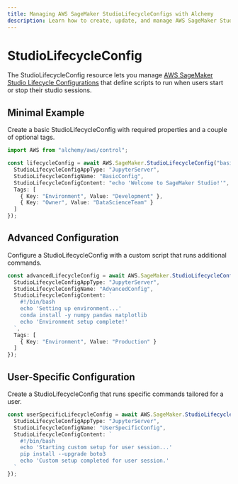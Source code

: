 ```yaml
---
title: Managing AWS SageMaker StudioLifecycleConfigs with Alchemy
description: Learn how to create, update, and manage AWS SageMaker StudioLifecycleConfigs using Alchemy Cloud Control.
---
```


# StudioLifecycleConfig

The StudioLifecycleConfig resource lets you manage [AWS SageMaker Studio Lifecycle Configurations](https://docs.aws.amazon.com/sagemaker/latest/userguide/) that define scripts to run when users start or stop their studio sessions.

## Minimal Example

Create a basic StudioLifecycleConfig with required properties and a couple of optional tags.

```ts
import AWS from "alchemy/aws/control";

const lifecycleConfig = await AWS.SageMaker.StudioLifecycleConfig("basic-lifecycle-config", {
  StudioLifecycleConfigAppType: "JupyterServer",
  StudioLifecycleConfigName: "BasicConfig",
  StudioLifecycleConfigContent: "echo 'Welcome to SageMaker Studio!'",
  Tags: [
    { Key: "Environment", Value: "Development" },
    { Key: "Owner", Value: "DataScienceTeam" }
  ]
});
```

## Advanced Configuration

Configure a StudioLifecycleConfig with a custom script that runs additional commands.

```ts
const advancedLifecycleConfig = await AWS.SageMaker.StudioLifecycleConfig("advanced-lifecycle-config", {
  StudioLifecycleConfigAppType: "JupyterServer",
  StudioLifecycleConfigName: "AdvancedConfig",
  StudioLifecycleConfigContent: `
    #!/bin/bash
    echo 'Setting up environment...'
    conda install -y numpy pandas matplotlib
    echo 'Environment setup complete!'
  `,
  Tags: [
    { Key: "Environment", Value: "Production" }
  ]
});
```

## User-Specific Configuration

Create a StudioLifecycleConfig that runs specific commands tailored for a user.

```ts
const userSpecificLifecycleConfig = await AWS.SageMaker.StudioLifecycleConfig("user-specific-lifecycle-config", {
  StudioLifecycleConfigAppType: "JupyterServer",
  StudioLifecycleConfigName: "UserSpecificConfig",
  StudioLifecycleConfigContent: `
    #!/bin/bash
    echo 'Starting custom setup for user session...'
    pip install --upgrade boto3
    echo 'Custom setup completed for user session.'
  `
});
```